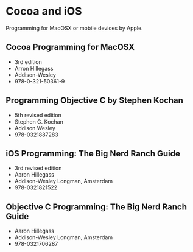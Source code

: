 # Cocoa and iOS

Programming for MacOSX or mobile devices by Apple.

## Cocoa Programming for MacOSX
* 3rd edition
* Arron Hillegass
* Addison-Wesley
* 978-0-321-50361-9

## Programming Objective C by Stephen Kochan
* 5th revised edition
* Stephen G. Kochan
* Addison Wesley
* 978-0321887283

## iOS Programming: The Big Nerd Ranch Guide
* 3rd revised edition
* Aaron Hillegass
* Addison-Wesley Longman, Amsterdam
* 978-0321821522

## Objective C Programming: The Big Nerd Ranch Guide
* Aaron Hillegass
* Addison-Wesley Longman, Amsterdam
* 978-0321706287


